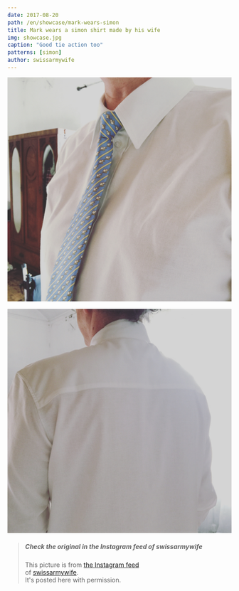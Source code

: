 ```yaml
---
date: 2017-08-20
path: /en/showcase/mark-wears-simon
title: Mark wears a simon shirt made by his wife
img: showcase.jpg
caption: "Good tie action too"
patterns: [simon]
author: swissarmywife
---
```


![Another view](2.jpg)

![And a back view](3.jpg)

> ##### Check the original in the Instagram feed of swissarmywife
>
> This picture is from [the Instagram feed](https://www.instagram.com/p/BYAX07OFEPL/)  
> of [swissarmywife](https://mnel2.wordpress.com/).  
> It's posted here with permission.
